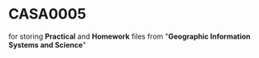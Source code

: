 # CASA0005
for storing **Practical** and **Homework** files from "**Geographic Information Systems and Science**"
